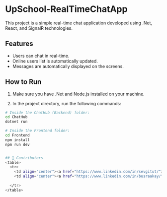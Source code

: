 # UpSchool-RealTimeChatApp

This project is a simple real-time chat application developed using .Net, React, and SignalR technologies.


## Features

- Users can chat in real-time.
- Online users list is automatically updated.
- Messages are automatically displayed on the screens.

## How to Run

1. Make sure you have .Net and Node.js installed on your machine.

2. In the project directory, run the following commands:

```bash
# Inside the ChatHub (Backend) folder:
cd ChatHub
dotnet run

# Inside the Frontend folder:
cd Frontend
npm install
npm run dev


## 🎯 Contributors
<table>
  <tr>
    <td align="center"><a href="https://www.linkedin.com/in/sevgitut/"><img src="https://avatars.githubusercontent.com/u/112586969?v=4" width="100px;" alt=""/><br /><sub><b>Sevgi Tut</b></sub></a><br /></td>
    <td align="center"><a href="https://www.linkedin.com/in/busraakay/"><img src="https://avatars.githubusercontent.com/u/61781887?v=4" width="100px;" alt=""/><br /><sub><b>Büşra Akay</b></sub></a><br /></td>
    
  </tr>
</table>
